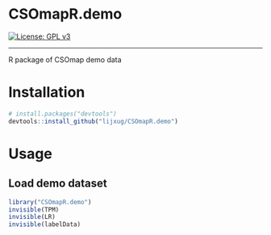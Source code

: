 # CSOmapR.demo
[![License: GPL v3](https://img.shields.io/badge/License-GPLv3-blue.svg)](https://github.com/lijxug/CSOmapR/blob/master/LICENSE)

---

R package of CSOmap demo data

# Installation

``` r
# install.packages("devtools")
devtools::install_github("lijxug/CSOmapR.demo")
```

# Usage 

## Load demo dataset
``` r
library("CSOmapR.demo")
invisible(TPM)
invisible(LR)
invisible(labelData)
```
